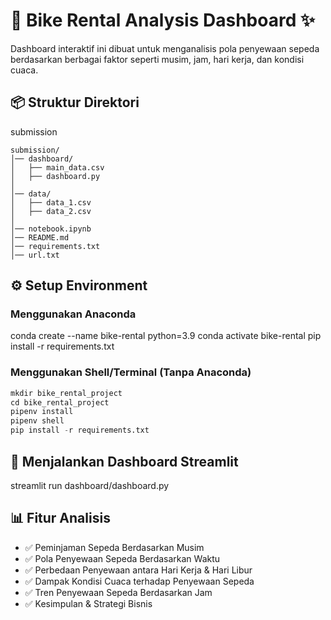 # 🚴 Bike Rental Analysis Dashboard ✨

Dashboard interaktif ini dibuat untuk menganalisis pola penyewaan sepeda berdasarkan berbagai faktor seperti musim, jam, hari kerja, dan kondisi cuaca.

## 📦 Struktur Direktori

submission
```
submission/
│── dashboard/
│   ├── main_data.csv
│   ├── dashboard.py
│
│── data/
│   ├── data_1.csv
│   ├── data_2.csv
│
│── notebook.ipynb
│── README.md
│── requirements.txt
│── url.txt
```

## ⚙️ Setup Environment

### Menggunakan Anaconda

conda create --name bike-rental python=3.9
conda activate bike-rental
pip install -r requirements.txt

### Menggunakan Shell/Terminal (Tanpa Anaconda)


```python
mkdir bike_rental_project
cd bike_rental_project
pipenv install
pipenv shell
pip install -r requirements.txt
```

## 🚀 Menjalankan Dashboard Streamlit

streamlit run dashboard/dashboard.py

## 📊 Fitur Analisis

- ✅ Peminjaman Sepeda Berdasarkan Musim
- ✅ Pola Penyewaan Sepeda Berdasarkan Waktu
- ✅ Perbedaan Penyewaan antara Hari Kerja & Hari Libur
- ✅ Dampak Kondisi Cuaca terhadap Penyewaan Sepeda
- ✅ Tren Penyewaan Sepeda Berdasarkan Jam
- ✅ Kesimpulan & Strategi Bisnis

